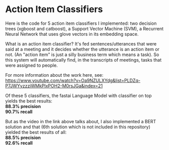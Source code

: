 # Action Item Classifiers
Here is the code for 5 action item classifiers I implemented: two decision trees (xgboost and catboost), a Support Vector Machine (SVM), a Recurrent Neural Network that uses glove vectors in its embedding space. <br>

What is an action item classifier? It's fed sentences/utterances that were said at a meeting and it decides whether the utterance is an action item or not. (An "action item" is just a silly business term which means a task). So this system will automatically find, in the transcripts of meetings, tasks that were assigned to people.

For more information about the work here, see: https://www.youtube.com/watch?v=Oa9NZULXYdg&list=PLDZq-P7JWYyzzziWMkPlxPOH2-M0rsJGa&index=21


Of these 5 classifiers, the fastai Language Model with classifier on top yields the best results:<br>
**88.3% precision** <br>
**90.7% recall** <br>

But as the video in the link above talks about, I also implemented a BERT solution and that (6th solution which is not included in this repository) yielded the best results of all: <br>
**88.5% precision** <br>
**92.6% recall**
